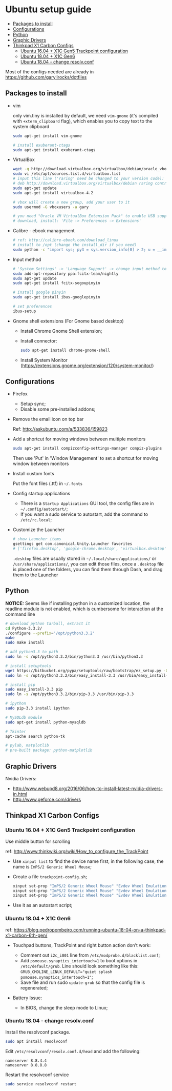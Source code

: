 # Ubuntu setup guide

- [Packages to install](#packages-to-install)
- [Configurations](#configurations)
- [Python](#python)
- [Graphic Drivers](#graphic-drivers)
- [Thinkpad X1 Carbon Configs](#thinkpad-x1-carbon-configs)
  - [Ubuntu 16.04 + X1C Gen5 Trackpoint configuration](#ubuntu-1604--x1c-gen5-trackpoint-configuration)
  - [Ubuntu 18.04 + X1C Gen6](#ubuntu-1804--x1c-gen6)
  - [Ubuntu 18.04 - change resolv.conf](#ubuntu-1804---change-resolvconf)

Most of the configs needed are already in https://github.com/garylirocks/dotfiles

## Packages to install

- vim

  only vim.tiny is installed by default, we need `vim-gnome` (it's compiled with `+xterm_clipboard` flag), which enables you to copy text to the system clipboard

  ```sh
  sudo apt-get install vim-gnome

  # install exuberant-ctags
  sudo apt-get install exuberant-ctags
  ```

- VirtualBox

  ```sh
  wget -q http://download.virtualbox.org/virtualbox/debian/oracle_vbox.asc -O- | sudo apt-key add -
  sudo vi /etc/apt/sources.list.d/virtualbox.list
  # input this line ('raring' need be changed to your version code):
  # deb http://download.virtualbox.org/virtualbox/debian raring contrib
  sudo apt-get update
  sudo apt-get install virtualbox-4.2

  # vbox will create a new group, add your user to it
  sudo usermod -G vboxusers -a gary

  # you need "Oracle VM VirtualBox Extension Pack" to enable USB support in guest OS
  # download, install: 'File -> Preferences -> Extensions'
  ```

- Calibre - ebook management

  ```sh
  # ref: http://calibre-ebook.com/download_linux
  # install to /opt (change the install_dir if you need)
  sudo python -c "import sys; py3 = sys.version_info[0] > 2; u = __import__('urllib.request' if py3 else 'urllib', fromlist=1); exec(u.urlopen('http://status.calibre-ebook.com/linux_installer').read()); main(install_dir='/opt')"
  ```

- Input method

  ```sh
  # 'System Settings' -> 'Language Support' -> change input method to 'fcitx'
  sudo add-apt-repository ppa:fcitx-team/nightly
  sudo apt-get update
  sudo apt-get install fcitx-sogoupinyin

  # install google pinyin
  sudo apt-get install ibus-googlepinyin

  # set preferences
  ibus-setup
  ```

- Gnome shell extensions (For Gnome based desktop)

  - Install Chrome Gnome Shell extension;
  - Install connector:

    ```sh
    sudo apt-get install chrome-gnome-shell
    ```

  - Install System Monitor (https://extensions.gnome.org/extension/120/system-monitor/)

## Configurations

- Firefox

  - Setup sync;
  - Disable some pre-installed addons;

- Remove the email icon on top bar

  Ref: http://askubuntu.com/a/533836/159823

- Add a shortcut for moving windows between multiple monitors

  ```sh
  sudo apt-get install compizconfig-settings-manager compiz-plugins
  ```

  Then use 'Put' in 'Window Management' to set a shortcut for moving window between monitors

- Install custom fonts

  Put the font files (.ttf) in `~/.fonts`

- Config startup applications

  - There is a `Startup Applications` GUI tool, the config files are in `~/.config/autostart/`;
  - If you want a sudo service to autostart, add the command to `/etc/rc.local`;

- Customize the Launcher

  ```sh
  # show Launcher items
  gsettings get com.canonical.Unity.Launcher favorites
  # ['firefox.desktop', 'google-chrome.desktop', 'virtualbox.desktop', 'nautilus-home.desktop', 'gnome-control-center.desktop']
  ```

  `.desktop` files are usually stored in `~/.local/share/applications/` or `/usr/share/applications/`, you can edit those files, once a `.desktop` file is placed one of the folders, you can find them through Dash, and drag them to the Launcher

## Python

**NOTICE:** Seems like if installing python in a customized location, the readline module is not enabled, which is cumbersome for interaction at the command line

```sh
# download python tarball, extract it
cd Python-3.3.2/
./configure --prefix='/opt/python3.3.2'
make
sudo make install

# add python3.3 to path
sudo ln -s /opt/python3.3.2/bin/python3.3 /usr/bin/python3.3

# install setuptools
wget https://bitbucket.org/pypa/setuptools/raw/bootstrap/ez_setup.py -O - | sudo python3.3
sudo ln -s /opt/python3.3.2/bin/easy_install-3.3 /usr/bin/easy_install-3.3

# install pip
sudo easy_install-3.3 pip
sudo ln -s /opt/python3.3.2/bin/pip-3.3 /usr/bin/pip-3.3

# ipython
sudo pip-3.3 install ipython

# MySQLdb module
sudo apt-get install python-mysqldb

# Tkinter
apt-cache search python-tk

# pylab, matplotlib
# pre-built package: python-matplotlib
```

## Graphic Drivers

Nvidia Drivers:

- http://www.webupd8.org/2016/06/how-to-install-latest-nvidia-drivers-in.html
- http://www.geforce.com/drivers

## Thinkpad X1 Carbon Configs

### Ubuntu 16.04 + X1C Gen5 Trackpoint configuration

Use middle button for scrolling

ref: http://www.thinkwiki.org/wiki/How_to_configure_the_TrackPoint

- Use `xinput list` to find the device name first, in the following case, the name is `ImPS/2 Generic Wheel Mouse`;

- Create a file `trackpoint-config.sh`;

  ```sh
  xinput set-prop "ImPS/2 Generic Wheel Mouse" "Evdev Wheel Emulation" 1
  xinput set-prop "ImPS/2 Generic Wheel Mouse" "Evdev Wheel Emulation Button" 2
  xinput set-prop "ImPS/2 Generic Wheel Mouse" "Evdev Wheel Emulation Axes" 6 7 4 5
  ```

- Use it as an autostart script;

### Ubuntu 18.04 + X1C Gen6

ref: https://blog.pedropombeiro.com/running-ubuntu-18-04-on-a-thinkpad-x1-carbon-6th-gen/

- Touchpad buttons, TrackPoint and right button action don’t work:

  - Comment out `i2c_i801` line from `/etc/modprobe.d/blacklist.conf`;
  - Add `psmouse.synaptics_intertouch=1` to boot options in `/etc/default/grub`. Line should look something like this:
    `GRUB_CMDLINE_LINUX_DEFAULT="quiet splash psmouse.synaptics_intertouch=1"`;
  - Save file and run sudo `update-grub` so that the config file is regenerated;

- Battery Issue:

  - In BIOS, change the sleep mode to Linux;

### Ubuntu 18.04 - change resolv.conf

Install the resolvconf package.

```sh
sudo apt install resolvconf
```

Edit `/etc/resolvconf/resolv.conf.d/head` and add the following:

```
nameserver 8.8.4.4
nameserver 8.8.8.8
```

Restart the resolvconf service

```sh
sudo service resolvconf restart
```
